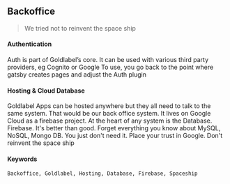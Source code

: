 ## Backoffice

> We tried not to reinvent the space ship

#### Authentication

Auth is part of Goldlabel’s core. It can be used with various third party providers, eg Cognito or Google
To use, you go back to the point where gatsby creates pages and adjust the Auth plugin 

#### Hosting & Cloud Database

Goldlabel Apps can be hosted anywhere but they all need to talk to the same system. That would be our back office system. It lives on Google Cloud as a firebase project. At the heart of any system is the Database. Firebase. It's better than good. Forget everything you know about MySQL, NoSQL, Mongo DB. You just don't need it. Place your trust in Google. Don't reinvent the space ship

#### Keywords 

`Backoffice, Goldlabel, Hosting, Database, Firebase, Spaceship`
